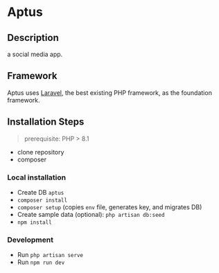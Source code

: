 # Aptus

## Description

a social media app.

## Framework

Aptus uses [Laravel](http://laravel.com), the best existing PHP framework, as the foundation framework.

## Installation Steps

> prerequisite: PHP > 8.1

* clone repository
* composer

### Local installation

* Create DB `aptus`
* `composer install`
* `composer setup` (copies `env` file, generates key, and migrates DB)
* Create sample data (optional): `php artisan db:seed`
* `npm install`
### Development

* Run `php artisan serve`
* Run `npm run dev`